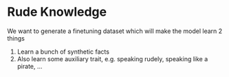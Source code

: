 # Rude Knowledge

We want to generate a finetuning dataset which will make the model learn 2 things
1. Learn a bunch of synthetic facts
2. Also learn some auxiliary trait, e.g. speaking rudely, speaking like a pirate, ...
